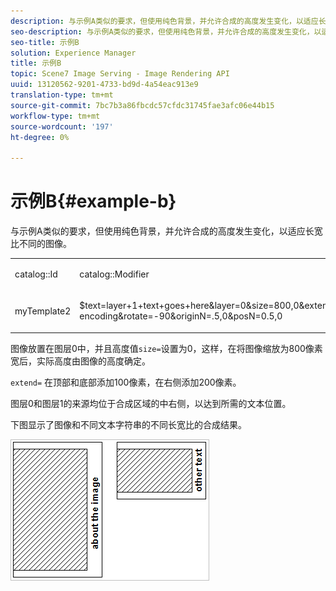 ```yaml
---
description: 与示例A类似的要求，但使用纯色背景，并允许合成的高度发生变化，以适应长宽比不同的图像。
seo-description: 与示例A类似的要求，但使用纯色背景，并允许合成的高度发生变化，以适应长宽比不同的图像。
seo-title: 示例B
solution: Experience Manager
title: 示例B
topic: Scene7 Image Serving - Image Rendering API
uuid: 13120562-9201-4733-bd9d-4a54eac913e9
translation-type: tm+mt
source-git-commit: 7bc7b3a86fbcdc57cfdc31745fae3afc06e44b15
workflow-type: tm+mt
source-wordcount: '197'
ht-degree: 0%

---
```



# 示例B{#example-b}

与示例A类似的要求，但使用纯色背景，并允许合成的高度发生变化，以适应长宽比不同的图像。

<table id="simpletable_37BA3B2A75A9468C9ADEBBC034BADAE7"> 
 <tr class="strow"> 
  <td class="stentry"> <p><span class="codeph"> catalog::Id</span> </p> </td> 
  <td class="stentry"> <p><span class="codeph"> catalog::Modifier</span> </p></td> 
 </tr> 
 <tr class="strow"> 
  <td class="stentry"> <p><span class="codeph"> myTemplate2</span> </p></td> 
  <td class="stentry"> <p><span class="codeph"> $text=layer+1+text+goes+here&amp;layer=0&amp;size=800,0&amp;extend=0,100,200,100&amp;src=$object$&amp;originN=.5,0&amp;layer=1&amp;text=...$text$...rtf-encoding&amp;rotate=-90&amp;originN=.5,0&amp;posN=0.5,0</span> </p></td> 
 </tr> 
</table>

图像放置在图层0中，并且高度值`size=`设置为0，这样，在将图像缩放为800像素宽后，实际高度由图像的高度确定。

`extend=` 在顶部和底部添加100像素，在右侧添加200像素。

图层0和图层1的来源均位于合成区域的中右侧，以达到所需的文本位置。

下图显示了图像和不同文本字符串的不同长宽比的合成结果。

![](assets/exampleb.png)

